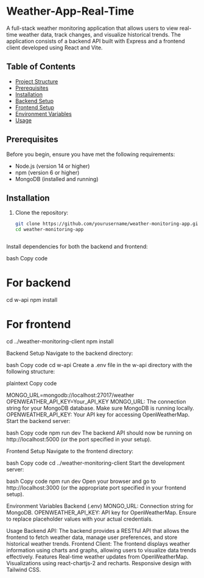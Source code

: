 # Weather-App-Real-Time
A full-stack weather monitoring application that allows users to view real-time weather data, track changes, and visualize historical trends. The application consists of a backend API built with Express and a frontend client developed using React and Vite.

## Table of Contents

- [Project Structure](#project-structure)
- [Prerequisites](#prerequisites)
- [Installation](#installation)
- [Backend Setup](#backend-setup)
- [Frontend Setup](#frontend-setup)
- [Environment Variables](#environment-variables)
- [Usage](#usage)
## Prerequisites

Before you begin, ensure you have met the following requirements:

- Node.js (version 14 or higher)
- npm (version 6 or higher)
- MongoDB (installed and running)

## Installation

1. Clone the repository:

   ```bash
   git clone https://github.com/yourusername/weather-monitoring-app.git
   cd weather-monitoring-app



Install dependencies for both the backend and frontend:

bash
Copy code
# For backend
cd w-api
npm install

# For frontend
cd ../weather-monitoring-client
npm install


Backend Setup
Navigate to the backend directory:

bash
Copy code
cd w-api
Create a .env file in the w-api directory with the following structure:

plaintext
Copy code

MONGO_URL=mongodb://localhost:27017/weather
OPENWEATHER_API_KEY=Your_API_KEY
MONGO_URL: The connection string for your MongoDB database. Make sure MongoDB is running locally.
OPENWEATHER_API_KEY: Your API key for accessing OpenWeatherMap.
Start the backend server:

bash
Copy code
npm run dev
The backend API should now be running on http://localhost:5000 (or the port specified in your setup).

Frontend Setup
Navigate to the frontend directory:

bash
Copy code
cd ../weather-monitoring-client
Start the development server:

bash
Copy code
npm run dev
Open your browser and go to http://localhost:3000 (or the appropriate port specified in your frontend setup).

Environment Variables
Backend (.env)
MONGO_URL: Connection string for MongoDB.
OPENWEATHER_API_KEY: API key for OpenWeatherMap.
Ensure to replace placeholder values with your actual credentials.

Usage
Backend API: The backend provides a RESTful API that allows the frontend to fetch weather data, manage user preferences, and store historical weather trends.
Frontend Client: The frontend displays weather information using charts and graphs, allowing users to visualize data trends effectively.
Features
Real-time weather updates from OpenWeatherMap.
Visualizations using react-chartjs-2 and recharts.
Responsive design with Tailwind CSS.

